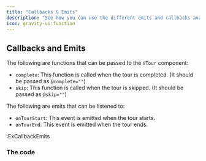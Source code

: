 ```yaml
---
title: "Callbacks & Emits"
description: "See how you can use the different emits and callbacks available in the tour component."
icon: gravity-ui:function
---
```


## Callbacks and Emits

The following are functions that can be passed to the `VTour` component:

- `complete`: This function is called when the tour is completed. (It should be passed as `@complete=""`)
- `skip`: This function is called when the tour is skipped. (It should be passed as `@skip=""`)

The following are emits that can be listened to:

- `onTourStart`: This event is emitted when the tour starts.
- `onTourEnd`: This event is emitted when the tour ends.

:ExCallbackEmits

### The code
